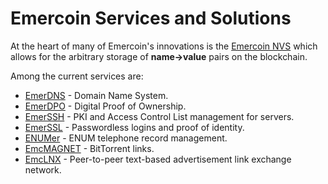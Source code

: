 # Emercoin Services and Solutions

At the heart of many of Emercoin's innovations is the [Emercoin NVS](../Blockchain_Services/Emercoin_NVS) which allows for the arbitrary storage of **name->value** pairs on the blockchain.

Among the current services are:

-   [EmerDNS](../Blockchain_Services/EmerDNS/EmerDNS_Introduction) - Domain Name System.
-   [EmerDPO](../Blockchain_Services/EmerDPO/EmerDPO_Introduction) - Digital Proof of Ownership.
-   [EmerSSH](../Blockchain_Services/EmerSSH) - PKI and Access Control List management
    for servers.
-   [EmerSSL](../Blockchain_Services/EmerSSL/EmerSSL_Introduction) - Passwordless logins and proof
    of identity.
-   [ENUMer](../Blockchain_Services/ENUMer) - ENUM telephone record management.
-   [EmcMAGNET](../Blockchain_Services/EmcMAGNET) - BitTorrent links.
-   [EmcLNX](../Blockchain_Services/EmcLNX) - Peer-to-peer text-based advertisement
    link exchange network.

